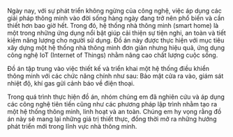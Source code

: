 Ngày nay, với sự phát triển không ngừng của công nghệ, việc áp dụng các giải pháp thông minh vào đời sống hàng ngày đang trở nên phổ biến và cần thiết hơn bao giờ hết. Trong đó, hệ thống nhà thông minh (smart home) là một trong những ứng dụng nổi bật giúp cải thiện sự tiện nghi, an toàn và tiết kiệm năng lượng cho người sử dụng. Đồ án này được thực hiện với mục tiêu xây dựng một hệ thống nhà thông minh đơn giản nhưng hiệu quả, ứng dụng công nghệ IoT (Internet of Things) nhằm nâng cao chất lượng cuộc sống.

Đồ án tập trung vào việc thiết kế và triển khai một hệ thống điều khiển thông minh với các chức năng chính như sau: Bảo mật cửa ra vào, giám sát nhiệt độ, khí gas gửi cảnh báo về điện thoại.

Trong quá trình thực hiện đồ án, nhóm chúng em đã nghiên cứu và áp dụng các công nghệ tiên tiến cũng như các phương pháp lập trình nhằm tạo ra một hệ thống thông minh, linh hoạt và an toàn. Chúng em hy vọng rằng đồ án này sẽ mang lại những giá trị thiết thực, đồng thời mở ra những hướng phát triển mới trong lĩnh vực nhà thông minh.
